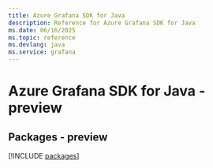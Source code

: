 ```yaml
---
title: Azure Grafana SDK for Java
description: Reference for Azure Grafana SDK for Java
ms.date: 06/16/2025
ms.topic: reference
ms.devlang: java
ms.service: grafana
---
```

# Azure Grafana SDK for Java - preview
## Packages - preview
[!INCLUDE [packages](grafana-index.md)]
